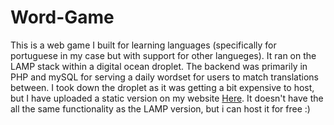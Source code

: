 # Word-Game

This is a web game I built for learning languages (specifically for portuguese in my case but with support for other langueges). It ran on the LAMP stack within a digital ocean droplet. The backend was primarily in PHP and mySQL for serving a daily wordset for users to match translations between. I took down the droplet as it was getting a bit expensive to host, but I have uploaded a static version on my website [Here](https://danteherrera.com/word_match/word_match.html). It doesn't have the all the same functionality as the LAMP version, but i can host it for free :)
